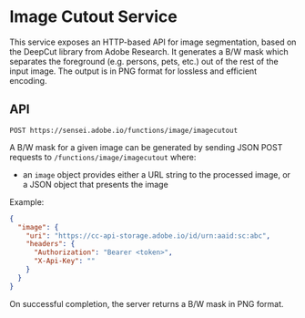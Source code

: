 # Image Cutout Service

This service exposes an HTTP-based API for image segmentation, based on the DeepCut library from Adobe Research. It generates a B/W mask which separates the foreground (e.g. persons, pets, etc.) out of the rest of the input image. The output is in PNG format for lossless and efficient encoding.

## API

`POST https://sensei.adobe.io/functions/image/imagecutout`

A B/W mask for a given image can be generated by sending JSON POST requests to `/functions/image/imagecutout` where:

* an `image` object provides either a URL string to the processed image, or a JSON object that presents the image

Example:

```json
{
  "image": {
    "uri": "https://cc-api-storage.adobe.io/id/urn:aaid:sc:abc",
    "headers": {
      "Authorization": "Bearer <token>",
      "X-Api-Key": ""
    }
  }
}
```

On successful completion, the server returns a B/W mask in PNG format.
